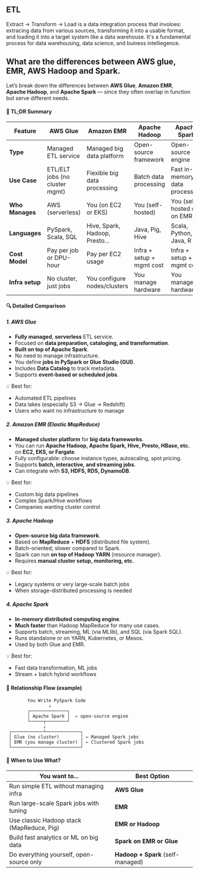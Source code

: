 ## ETL
Extract -> Transform -> Load is a data integration process that involoes:
extracing data from various sources, transforming it into a usable format, and loading it into a target system like a data warehouse. 
It's a fundamental process for data warehousing, data science, and buiness intelliegence. 

## What are the differences between AWS glue, EMR, AWS Hadoop and Spark. 

Let’s break down the differences between **AWS Glue**, **Amazon EMR**, **Apache Hadoop**, and **Apache Spark** — since they often overlap in function but serve different needs.


#### 🧠 TL;DR Summary

| Feature         | AWS Glue                       | Amazon EMR                     | Apache Hadoop             | Apache Spark                   |
| --------------- | ------------------------------ | ------------------------------ | ------------------------- | ------------------------------ |
| **Type**        | Managed ETL service            | Managed big data platform      | Open-source framework     | Open-source engine             |
| **Use Case**    | ETL/ELT jobs (no cluster mgmt) | Flexible big data processing   | Batch data processing     | Fast in-memory data processing |
| **Who Manages** | AWS (serverless)               | You (on EC2 or EKS)            | You (self-hosted)         | You (self-hosted or on EMR)    |
| **Languages**   | PySpark, Scala, SQL            | Hive, Spark, Hadoop, Presto... | Java, Pig, Hive           | Scala, Python, Java, R         |
| **Cost Model**  | Pay per job or DPU-hour        | Pay per EC2 usage              | Infra + setup + mgmt cost | Infra + setup + mgmt cost      |
| **Infra setup** | No cluster, just jobs          | You configure nodes/clusters   | You manage hardware       | You manage hardware            |


#### 🔍 Detailed Comparison

##### 1. **AWS Glue**

* **Fully managed**, **serverless** ETL service.
* Focused on **data preparation, cataloging, and transformation**.
* **Built on top of Apache Spark**.
* No need to manage infrastructure.
* You define **jobs in PySpark or Glue Studio (GUI)**.
* Includes **Data Catalog** to track metadata.
* Supports **event-based or scheduled jobs**.

💡 Best for:

* Automated ETL pipelines
* Data lakes (especially S3 → Glue → Redshift)
* Users who want no infrastructure to manage


##### 2. **Amazon EMR (Elastic MapReduce)**

* **Managed cluster platform** for **big data frameworks**.
* You can run **Apache Hadoop, Apache Spark, Hive, Presto, HBase, etc.** on **EC2, EKS, or Fargate**.
* Fully configurable: choose instance types, autoscaling, spot pricing.
* Supports **batch, interactive, and streaming jobs**.
* Can integrate with **S3, HDFS, RDS, DynamoDB**.

💡 Best for:

* Custom big data pipelines
* Complex Spark/Hive workflows
* Companies wanting cluster control

##### 3. **Apache Hadoop**

* **Open-source big data framework**.
* Based on **MapReduce** + **HDFS** (distributed file system).
* Batch-oriented; slower compared to Spark.
* Spark can run **on top of Hadoop YARN** (resource manager).
* Requires **manual cluster setup, monitoring, etc.**

💡 Best for:

* Legacy systems or very large-scale batch jobs
* When storage-distributed processing is needed

##### 4. **Apache Spark**

* **In-memory distributed computing engine**.
* **Much faster** than Hadoop MapReduce for many use cases.
* Supports batch, streaming, ML (via MLlib), and SQL (via Spark SQL).
* Runs standalone or on YARN, Kubernetes, or Mesos.
* Used by both Glue and EMR.

💡 Best for:

* Fast data transformation, ML jobs
* Stream + batch hybrid workflows

#### 🔗 Relationship Flow (example)

```text
        You Write PySpark Code
                ↓
        ┌──────────────┐
        │ Apache Spark │  ← open-source engine
        └─────┬────────┘
              ↓
 ┌────────────┴─────────────┐
 │ Glue (no cluster)        │ ← Managed Spark jobs
 │ EMR (you manage cluster) │ ← Clustered Spark jobs
 └──────────────────────────┘
```

#### 🧭 When to Use What?

| You want to...                            | Best Option                       |
| ----------------------------------------- | --------------------------------- |
| Run simple ETL without managing infra     | **AWS Glue**                      |
| Run large-scale Spark jobs with tuning    | **EMR**                           |
| Use classic Hadoop stack (MapReduce, Pig) | **EMR or Hadoop**                 |
| Build fast analytics or ML on big data    | **Spark on EMR or Glue**          |
| Do everything yourself, open-source only  | **Hadoop + Spark** (self-managed) |

